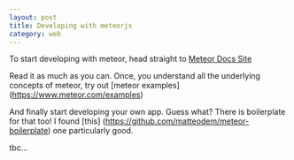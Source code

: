 ```yaml
---
layout: post
title: Developing with meteorjs
category: web
---
```


To start developing with meteor, head straight to [Meteor Docs Site](http://docs.meteor.com/) 

Read it as much as you can. Once, you understand all the underlying concepts of meteor, try out [meteor examples] (https://www.meteor.com/examples)

And finally start developing your own app. Guess what? There is boilerplate for that too! I found [this] (https://github.com/matteodem/meteor-boilerplate) one particularly good. 

tbc...
